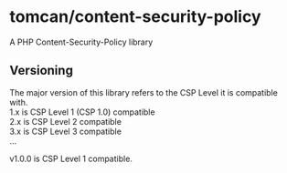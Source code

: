 # tomcan/content-security-policy
A PHP Content-Security-Policy library

## Versioning
The major version of this library refers to the CSP Level it is compatible with.  
1.x is CSP Level 1 (CSP 1.0) compatible  
2.x is CSP Level 2 compatible  
3.x is CSP Level 3 compatible  
...

v1.0.0 is CSP Level 1 compatible.